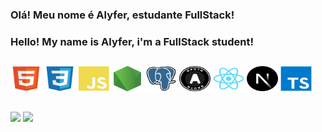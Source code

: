 ### Olá! Meu nome é Alyfer, estudante FullStack!
### Hello! My name is Alyfer, i'm a FullStack student!

##

<div>
  <img style='width:50px; height: 40px;' src='https://raw.githubusercontent.com/devicons/devicon/master/icons/html5/html5-original.svg'>
  <img style='width:50px; height: 40px;' src='https://raw.githubusercontent.com/devicons/devicon/master/icons/css3/css3-original.svg'>
  <img style='width:50px; height: 40px;' src='https://raw.githubusercontent.com/devicons/devicon/master/icons/javascript/javascript-plain.svg'>
  <img style='width:50px; height: 40px;' src='https://raw.githubusercontent.com/devicons/devicon/master/icons/nodejs/nodejs-original.svg'>
  <img style='width:50px; height: 40px;' src='https://raw.githubusercontent.com/devicons/devicon/master/icons/postgresql/postgresql-original.svg'>
  <img style='width:50px; height: 40px;' src='https://raw.githubusercontent.com/devicons/devicon/master/icons/oauth/oauth-original.svg'> 
  <img style='width:50px; height: 40px;' src='https://raw.githubusercontent.com/devicons/devicon/master/icons/react/react-original.svg'> 
  <img style='width:50px; height: 40px;' src='https://raw.githubusercontent.com/devicons/devicon/master/icons/nextjs/nextjs-original.svg'> 
  <img style='width:50px; height: 40px;' src='https://raw.githubusercontent.com/devicons/devicon/master/icons/typescript/typescript-original.svg'>
</div>

##

<div> 
  <a href="https://www.instagram.com/alyfer.j/" target="_blank"><img src="https://img.shields.io/badge/-Instagram-%23E4405F?style=for-the-badge&logo=instagram&logoColor=white" target="_blank"></a>
  <a href="https://www.linkedin.com/in/alyfer-jacobsen-tagliaferro-9b88b8231/" target="_blank"><img src="https://img.shields.io/badge/-LinkedIn-%230077B5?style=for-the-badge&logo=linkedin&logoColor=white" target="_blank"></a> 
</div>

